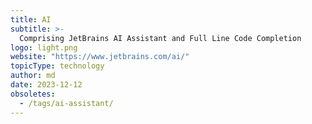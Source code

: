 ```yaml
---
title: AI
subtitle: >-
  Comprising JetBrains AI Assistant and Full Line Code Completion
logo: light.png
website: "https://www.jetbrains.com/ai/"
topicType: technology
author: md
date: 2023-12-12
obsoletes:
  - /tags/ai-assistant/
---
```

